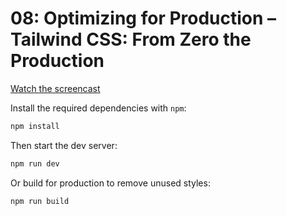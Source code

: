 # 08: Optimizing for Production – Tailwind CSS: From Zero the Production

[Watch the screencast](https://www.youtube.com/watch?v=HZn2LtBT59w)

Install the required dependencies with `npm`:

```sh
npm install
```

Then start the dev server:

```sh
npm run dev
```

Or build for production to remove unused styles:

```sh
npm run build
```
